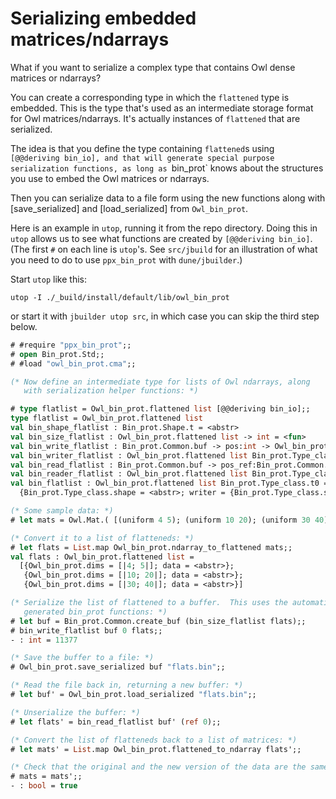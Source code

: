 Serializing embedded matrices/ndarrays
==

What if you want to serialize a complex type that contains Owl dense
matrices or ndarrays?

You can create a corresponding type in which the `flattened` type is
embedded.  This is the type that's used as an intermediate storage
format for Owl matrices/ndarrays.  It's actually instances of
`flattened` that are serialized.

The idea is that you define the type containing `flattened`s using
`[@@deriving bin_io], and that will generate special purpose
serialization functions, as long as `bin_prot` knows about the
structures you use to embed the Owl matrices or ndarrays.

Then you can serialize data to a file form using the new functions along
with [save_serialized] and [load_serialized] from `Owl_bin_prot`.

Here is an example in `utop`, running it from the repo directory.  Doing
this in `utop` allows us to see what functions are created by
`[@@deriving bin_io]`.  (The first `#` on each line is `utop`'s.  See
`src/jbuild` for an illustration of what you need to do to use
`ppx_bin_prot` with `dune/jbuilder`.)

Start `utop` like this:

```
utop -I ./_build/install/default/lib/owl_bin_prot
```

or start it with `jbuilder utop src`, in which case you can skip the
third step below.

```OCaml
# #require "ppx_bin_prot";;
# open Bin_prot.Std;;
# #load "owl_bin_prot.cma";;

(* Now define an intermediate type for lists of Owl ndarrays, along
   with serialization helper functions: *)

# type flatlist = Owl_bin_prot.flattened list [@@deriving bin_io];;
type flatlist = Owl_bin_prot.flattened list
val bin_shape_flatlist : Bin_prot.Shape.t = <abstr>
val bin_size_flatlist : Owl_bin_prot.flattened list -> int = <fun>
val bin_write_flatlist : Bin_prot.Common.buf -> pos:int -> Owl_bin_prot.flattened list -> int = <fun>
val bin_writer_flatlist : Owl_bin_prot.flattened list Bin_prot.Type_class.writer0 = {Bin_prot.Type_class.size = <fun>; write = <fun>}
val bin_read_flatlist : Bin_prot.Common.buf -> pos_ref:Bin_prot.Common.pos_ref -> Owl_bin_prot.flattened list = <fun>
val bin_reader_flatlist : Owl_bin_prot.flattened list Bin_prot.Type_class.reader0 = {Bin_prot.Type_class.read = <fun>; vtag_read = <fun>}
val bin_flatlist : Owl_bin_prot.flattened list Bin_prot.Type_class.t0 =
  {Bin_prot.Type_class.shape = <abstr>; writer = {Bin_prot.Type_class.size = <fun>; write = <fun>}; reader = {Bin_prot.Type_class.read = <fun>; vtag_read = <fun>}}

(* Some sample data: *)
# let mats = Owl.Mat.( [(uniform 4 5); (uniform 10 20); (uniform 30 40)] );;

(* Convert it to a list of flatteneds: *)
# let flats = List.map Owl_bin_prot.ndarray_to_flattened mats;;
val flats : Owl_bin_prot.flattened list =
  [{Owl_bin_prot.dims = [|4; 5|]; data = <abstr>};
   {Owl_bin_prot.dims = [|10; 20|]; data = <abstr>};
   {Owl_bin_prot.dims = [|30; 40|]; data = <abstr>}]

(* Serialize the list of flattened to a buffer.  This uses the automatically 
   generated bin_prot functions: *)
# let buf = Bin_prot.Common.create_buf (bin_size_flatlist flats);;
# bin_write_flatlist buf 0 flats;;
- : int = 11377

(* Save the buffer to a file: *)
# Owl_bin_prot.save_serialized buf "flats.bin";;

(* Read the file back in, returning a new buffer: *)
# let buf' = Owl_bin_prot.load_serialized "flats.bin";;

(* Unserialize the buffer: *)
# let flats' = bin_read_flatlist buf' (ref 0);;

(* Convert the list of flatteneds back to a list of matrices: *)
# let mats' = List.map Owl_bin_prot.flattened_to_ndarray flats';;

(* Check that the original and the new version of the data are the same: *)
# mats = mats';;
- : bool = true
```
